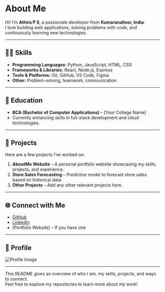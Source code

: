 # About Me

Hi! I’m **Athira P S**, a passionate developer from **Kumaranalloor, India**.  
I love building web applications, solving problems with code, and continuously learning new technologies.

---

## 👩‍💻 Skills

- **Programming Languages:** Python, JavaScript, HTML, CSS  
- **Frameworks & Libraries:** React, Node.js, Express  
- **Tools & Platforms:** Git, GitHub, VS Code, Figma  
- **Other:** Problem-solving, teamwork, communication  

---

## 📝 Education

- **BCA (Bachelor of Computer Applications)** – [Your College Name]  
- Currently enhancing skills in full-stack development and cloud technologies.

---

## 💼 Projects

Here are a few projects I’ve worked on:

1. **AboutMe Website** – A personal portfolio website showcasing my skills, projects, and experience.  
2. **Store Sales Forecasting** – Predictive model to forecast store sales based on historical data.  
3. **Other Projects** – Add any other relevant projects here.

---

## 🌐 Connect with Me

- [GitHub](https://github.com/athirasureshpuliyayil-ai)  
- [LinkedIn](https://www.linkedin.com/in/athira-ps)  
- [Portfolio Website] – If you have one  

---

## 📸 Profile

![Profile Image](./profile.jpg) <!-- Replace with your actual image file path -->

---

This README gives an overview of who I am, my skills, projects, and ways to connect.  
Feel free to explore my repositories to learn more about my work!
